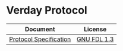 Verday Protocol
===============

| Document | License |
| -------- | ------- |
| [Protocol Specification](https://github.com/verady/protocol/blob/master/PROTOCOL.md) | [GNU FDL 1.3](https://github.com/verady/protocol/blob/master/LICENSE) |
